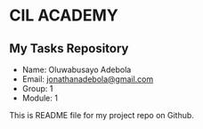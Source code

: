 # CIL ACADEMY

## My Tasks Repository

* Name: Oluwabusayo Adebola
* Email: jonathanadebola@gmail.com
* Group: 1
* Module: 1

This is README file for my project repo on Github.

